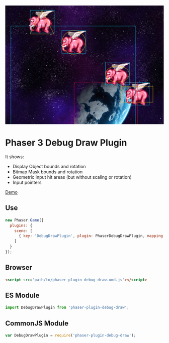 ![Preview](./preview.png)

Phaser 3 Debug Draw Plugin
==========================

It shows:

- Display Object bounds and rotation
- Bitmap Mask bounds and rotation
- Geometric input hit areas (but without scaling or rotation)
- Input pointers

[Demo](https://codepen.io/samme/full/zMZyOM/)

Use
---

```javascript
new Phaser.Game({
  plugins: {
    scene: [
      { key: 'DebugDrawPlugin', plugin: PhaserDebugDrawPlugin, mapping: 'debugDraw' }
    ]
  }
});
```

Browser
-------

```html
<script src='path/to/phaser-plugin-debug-draw.umd.js'></script>
```

ES Module
---------

```javascript
import DebugDrawPlugin from 'phaser-plugin-debug-draw';
```

CommonJS Module
---------------

```javascript
var DebugDrawPlugin = require('phaser-plugin-debug-draw');
```
